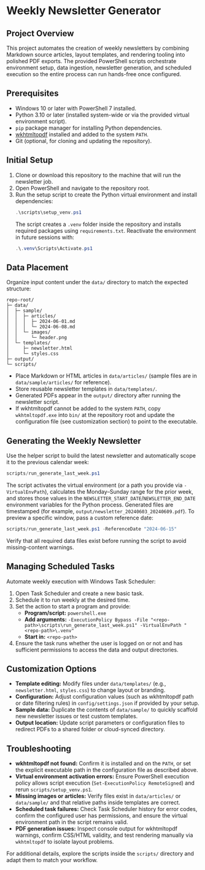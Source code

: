 # Weekly Newsletter Generator

## Project Overview
This project automates the creation of weekly newsletters by combining Markdown source articles, layout templates, and rendering tooling into polished PDF exports. The provided PowerShell scripts orchestrate environment setup, data ingestion, newsletter generation, and scheduled execution so the entire process can run hands-free once configured.

## Prerequisites
- Windows 10 or later with PowerShell 7 installed.
- Python 3.10 or later (installed system-wide or via the provided virtual environment script).
- `pip` package manager for installing Python dependencies.
- [wkhtmltopdf](https://wkhtmltopdf.org/downloads.html) installed and added to the system `PATH`.
- Git (optional, for cloning and updating the repository).

## Initial Setup
1. Clone or download this repository to the machine that will run the newsletter job.
2. Open PowerShell and navigate to the repository root.
3. Run the setup script to create the Python virtual environment and install dependencies:
   ```powershell
   .\scripts\setup_venv.ps1
   ```
   The script creates a `.venv` folder inside the repository and installs required packages using `requirements.txt`. Reactivate the environment in future sessions with:
   ```powershell
   .\.venv\Scripts\Activate.ps1
   ```

## Data Placement
Organize input content under the `data/` directory to match the expected structure:
```
repo-root/
├─ data/
│  ├─ sample/
│  │  ├─ articles/
│  │  │  ├─ 2024-06-01.md
│  │  │  └─ 2024-06-08.md
│  │  └─ images/
│  │     └─ header.png
│  └─ templates/
│     ├─ newsletter.html
│     └─ styles.css
├─ output/
└─ scripts/
```
- Place Markdown or HTML articles in `data/articles/` (sample files are in `data/sample/articles/` for reference).
- Store reusable newsletter templates in `data/templates/`.
- Generated PDFs appear in the `output/` directory after running the newsletter script.
- If wkhtmltopdf cannot be added to the system `PATH`, copy `wkhtmltopdf.exe` into `bin/` at the repository root and update the configuration file (see customization section) to point to the executable.

## Generating the Weekly Newsletter
Use the helper script to build the latest newsletter and automatically scope it to the previous calendar week:
```powershell
scripts/run_generate_last_week.ps1
```
The script activates the virtual environment (or a path you provide via `-VirtualEnvPath`), calculates the Monday–Sunday range for the prior week, and stores those values in the `NEWSLETTER_START_DATE`/`NEWSLETTER_END_DATE` environment variables for the Python process. Generated files are timestamped (for example, `output/newsletter_20240603_20240609.pdf`). To preview a specific window, pass a custom reference date:
```powershell
scripts/run_generate_last_week.ps1 -ReferenceDate "2024-06-15"
```
Verify that all required data files exist before running the script to avoid missing-content warnings.

## Managing Scheduled Tasks
Automate weekly execution with Windows Task Scheduler:
1. Open Task Scheduler and create a new basic task.
2. Schedule it to run weekly at the desired time.
3. Set the action to start a program and provide:
   - **Program/script:** `powershell.exe`
   - **Add arguments:** `-ExecutionPolicy Bypass -File "<repo-path>\scripts\run_generate_last_week.ps1" -VirtualEnvPath "<repo-path>\.venv"`
   - **Start in:** `<repo-path>`
4. Ensure the task runs whether the user is logged on or not and has sufficient permissions to access the data and output directories.

## Customization Options
- **Template editing:** Modify files under `data/templates/` (e.g., `newsletter.html`, `styles.css`) to change layout or branding.
- **Configuration:** Adjust configuration values (such as wkhtmltopdf path or date filtering rules) in `config/settings.json` if provided by your setup.
- **Sample data:** Duplicate the contents of `data/sample/` to quickly scaffold new newsletter issues or test custom templates.
- **Output location:** Update script parameters or configuration files to redirect PDFs to a shared folder or cloud-synced directory.

## Troubleshooting
- **wkhtmltopdf not found:** Confirm it is installed and on the `PATH`, or set the explicit executable path in the configuration file as described above.
- **Virtual environment activation errors:** Ensure PowerShell execution policy allows script execution (`Set-ExecutionPolicy RemoteSigned`) and rerun `scripts/setup_venv.ps1`.
- **Missing images or articles:** Verify files exist in `data/articles/` or `data/sample/` and that relative paths inside templates are correct.
- **Scheduled task failures:** Check Task Scheduler history for error codes, confirm the configured user has permissions, and ensure the virtual environment path in the script remains valid.
- **PDF generation issues:** Inspect console output for wkhtmltopdf warnings, confirm CSS/HTML validity, and test rendering manually via `wkhtmltopdf` to isolate layout problems.

For additional details, explore the scripts inside the `scripts/` directory and adapt them to match your workflow.
